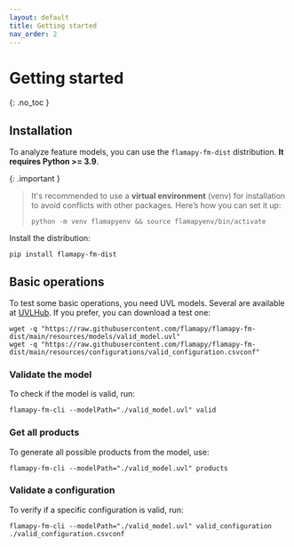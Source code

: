 ```yaml
---
layout: default
title: Getting started
nav_order: 2
---
```


# Getting started
{: .no_toc }


## Installation

To analyze feature models, you can use the `flamapy-fm-dist` distribution. **It requires Python >= 3.9**.  

{: .important }
> It's recommended to use a **virtual environment** (venv) for installation to avoid conflicts with other packages. Here’s how you can set it up:
> ```
> python -m venv flamapyenv && source flamapyenv/bin/activate
> ```   

Install the distribution:

```
pip install flamapy-fm-dist
```

## Basic operations

To test some basic operations, you need UVL models. Several are available at [UVLHub](https://www.uvlhub.io). If you prefer, you can download a test one:

```
wget -q "https://raw.githubusercontent.com/flamapy/flamapy-fm-dist/main/resources/models/valid_model.uvl"
wget -q "https://raw.githubusercontent.com/flamapy/flamapy-fm-dist/main/resources/configurations/valid_configuration.csvconf"
```

### Validate the model

To check if the model is valid, run:

```
flamapy-fm-cli --modelPath="./valid_model.uvl" valid
```

### Get all products

To generate all possible products from the model, use:

```
flamapy-fm-cli --modelPath="./valid_model.uvl" products
```

### Validate a configuration

To verify if a specific configuration is valid, run:


```
flamapy-fm-cli --modelPath="./valid_model.uvl" valid_configuration ./valid_configuration.csvconf
```